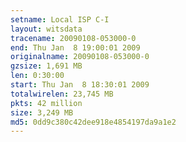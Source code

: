 ```yaml
---
setname: Local ISP C-I
layout: witsdata
tracename: 20090108-053000-0
end: Thu Jan  8 19:00:01 2009
originalname: 20090108-053000-0
gzsize: 1,691 MB
len: 0:30:00
start: Thu Jan  8 18:30:01 2009
totalwirelen: 23,745 MB
pkts: 42 million
size: 3,249 MB
md5: 0dd9c380c42dee918e4854197da9a1e2
---
```

